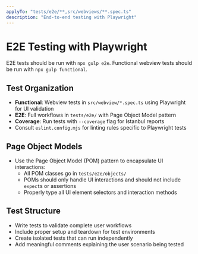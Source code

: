 ```yaml
---
applyTo: "tests/e2e/**,src/webviews/**.spec.ts"
description: "End-to-end testing with Playwright"
---
```


# E2E Testing with Playwright

E2E tests should be run with `npx gulp e2e`. Functional webview tests should be run with
`npx gulp functional`.

## Test Organization

- **Functional**: Webview tests in `src/webview/*.spec.ts` using Playwright for UI validation
- **E2E**: Full workflows in `tests/e2e/` with Page Object Model pattern
- **Coverage**: Run tests with `--coverage` flag for Istanbul reports
- Consult `eslint.config.mjs` for linting rules specific to Playwright tests

## Page Object Models

- Use the Page Object Model (POM) pattern to encapsulate UI interactions:
  - All POM classes go in `tests/e2e/objects/`
  - POMs should only handle UI interactions and should not include `expect`s or assertions
  - Properly type all UI element selectors and interaction methods

## Test Structure

- Write tests to validate complete user workflows
- Include proper setup and teardown for test environments
- Create isolated tests that can run independently
- Add meaningful comments explaining the user scenario being tested
